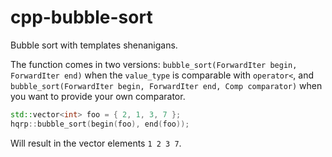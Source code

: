 # cpp-bubble-sort
Bubble sort with templates shenanigans.

The function comes in two versions: `bubble_sort(ForwardIter begin, ForwardIter end)` when the `value_type` is comparable with `operator<`, and `bubble_sort(ForwardIter begin, ForwardIter end, Comp comparator)` when you want to provide your own comparator.

```cpp
std::vector<int> foo = { 2, 1, 3, 7 };
hqrp::bubble_sort(begin(foo), end(foo));
```
Will result in the vector elements  `1 2 3 7`.
